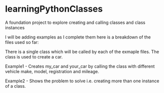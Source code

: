 # learningPythonClasses
A foundation project to explore creating and calling classes and class instances

I will be adding examples as I complete them here is a breakdown of the files used so far:

There is a single class which will be called by each of the exmaple files. The class is used to create a car.

Example1 - Creates my_car and your_car by calling the class with different vehicle make, model, registration and mileage. 

Example2 - Shows the problem to solve i.e. creating more than one instance of a class.